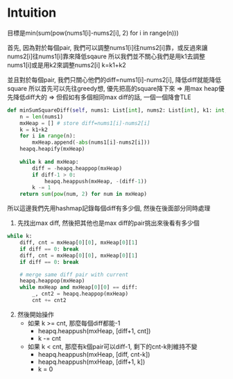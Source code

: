 # Intuition

目標是min(sum(pow(nums1[i]-nums2[i], 2) for i in range(n)))

首先, 因為對於每個pair, 我們可以調整nums1[i]往nums2[i]靠，或反過來讓nums2[i]往nums1[i]靠來降低sqaure
所以我們並不關心我們是用k1去調整nums1[i]或是用k2來調整nums2[i]
k=k1+k2

並且對於每個pair, 我們只關心他們的diff=nums1[i]-nums2[i], 降低diff就能降低square
所以首先可以先往greedy想, 優先把高的square降下來
=> 用max heap優先降低diff大的 => 但假如有多個相同max diff的話, 一個一個降會TLE

```py
def minSumSquareDiff(self, nums1: List[int], nums2: List[int], k1: int, k2: int) -> int:
    n = len(nums1)
    mxHeap = [] # store diff=nums1[i]-nums2[i]
    k = k1+k2
    for i in range(n):
        mxHeap.append(-abs(nums1[i]-nums2[i]))
    heapq.heapify(mxHeap)
    
    while k and mxHeap:
        diff = -heapq.heappop(mxHeap)
        if diff-1 > 0:
            heapq.heappush(mxHeap, -(diff-1))
        k -= 1
    return sum(pow(num, 2) for num in mxHeap)
```

所以這邊我們先用hashmap記錄每個diff有多少個, 然後在後面部分同時處理

1. 先找出max diff, 然後把其他也是max diff的pair挑出來後看有多少個
```py
while k:
    diff, cnt = mxHeap[0][0], mxHeap[0][1]
    if diff == 0: break
    diff, cnt = mxHeap[0][0], mxHeap[0][1]
    if diff == 0: break

    # merge same diff pair with current
    heapq.heappop(mxHeap)
    while mxHeap and mxHeap[0][0] == diff:
        _, cnt2 = heapq.heappop(mxHeap)
        cnt += cnt2
```
2. 然後開始操作
    - 如果 k >= cnt, 那麼每個diff都能-1
        - heapq.heappush(mxHeap, [diff+1, cnt])
        - k -= cnt
    - 如果 k < cnt, 那麼有k個pair可以diff-1, 剩下的cnt-k則維持不變
        - heapq.heappush(mxHeap, [diff, cnt-k])
        - heapq.heappush(mxHeap, [diff+1, k])
        - k = 0